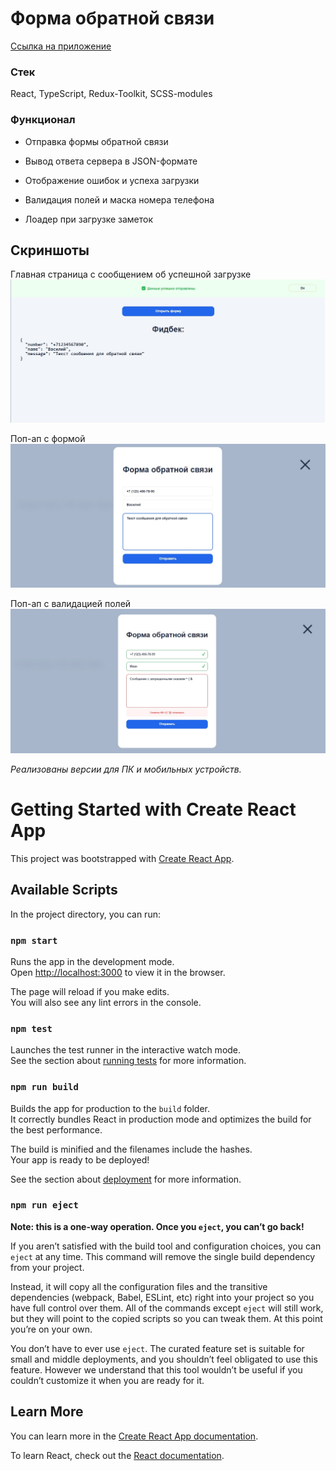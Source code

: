 # Форма обратной связи

[Ссылка на приложение](https://rabchinsky-form.vercel.app)

### Стек

React, TypeScript, Redux-Toolkit, SCSS-modules


### Функционал

* Отправка формы обратной связи

* Вывод ответа сервера в JSON-формате

* Отображение ошибок и успеха загрузки

* Валидация полей и маска номера телефона

* Лоадер при загрузке заметок


## Скриншоты

Главная страница с сообщением об успешной загрузке
![Screenshot-app-notes](/docs/Screenshot-main.jpg)

Поп-ап с формой 
![Screenshot-app-notes-edit](/docs/Screenshot-popup.jpg)

Поп-ап с валидацией полей 
![Screenshot-app-notes-edit](/docs/Screenshot-popup-validate.jpg)


*Реализованы версии для ПК и мобильных устройств.*

# Getting Started with Create React App

This project was bootstrapped with [Create React App](https://github.com/facebook/create-react-app).

## Available Scripts

In the project directory, you can run:

### `npm start`

Runs the app in the development mode.\
Open [http://localhost:3000](http://localhost:3000) to view it in the browser.

The page will reload if you make edits.\
You will also see any lint errors in the console.

### `npm test`

Launches the test runner in the interactive watch mode.\
See the section about [running tests](https://facebook.github.io/create-react-app/docs/running-tests) for more information.

### `npm run build`

Builds the app for production to the `build` folder.\
It correctly bundles React in production mode and optimizes the build for the best performance.

The build is minified and the filenames include the hashes.\
Your app is ready to be deployed!

See the section about [deployment](https://facebook.github.io/create-react-app/docs/deployment) for more information.

### `npm run eject`

**Note: this is a one-way operation. Once you `eject`, you can’t go back!**

If you aren’t satisfied with the build tool and configuration choices, you can `eject` at any time. This command will remove the single build dependency from your project.

Instead, it will copy all the configuration files and the transitive dependencies (webpack, Babel, ESLint, etc) right into your project so you have full control over them. All of the commands except `eject` will still work, but they will point to the copied scripts so you can tweak them. At this point you’re on your own.

You don’t have to ever use `eject`. The curated feature set is suitable for small and middle deployments, and you shouldn’t feel obligated to use this feature. However we understand that this tool wouldn’t be useful if you couldn’t customize it when you are ready for it.

## Learn More

You can learn more in the [Create React App documentation](https://facebook.github.io/create-react-app/docs/getting-started).

To learn React, check out the [React documentation](https://reactjs.org/).
